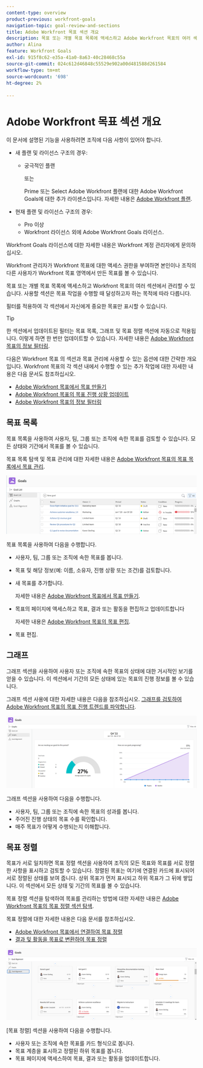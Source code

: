 ```yaml
---
content-type: overview
product-previous: workfront-goals
navigation-topic: goal-review-and-sections
title: Adobe Workfront 목표 섹션 개요
description: 목표 또는 개별 목표 목록에 액세스하고 Adobe Workfront 목표의 여러 섹션에서 관리할 수 있습니다. 사용할 섹션은 목표를 사용하여 작업할 때 달성하고자 하는 목적에 따라 다릅니다.
author: Alina
feature: Workfront Goals
exl-id: 915f8c62-e35a-41a0-8a63-40c28468c55a
source-git-commit: 024c612d46848c55529e902a00d481588d261584
workflow-type: tm+mt
source-wordcount: '698'
ht-degree: 2%

---
```


# Adobe Workfront 목표 섹션 개요

이 문서에 설명된 기능을 사용하려면 조직에 다음 사항이 있어야 합니다.

* 새 플랜 및 라이선스 구조의 경우:

   * 궁극적인 플랜

     또는

     Prime 또는 Select Adobe Workfront 플랜에 대한 Adobe Workfront Goals에 대한 추가 라이센스입니다. 자세한 내용은 [Adobe Workfront 플랜](https://www.workfront.com/plans).

* 현재 플랜 및 라이선스 구조의 경우:

   * Pro 이상
   * Workfront 라이선스 외에 Adobe Workfront Goals 라이선스.

Workfront Goals 라이선스에 대한 자세한 내용은 Workfront 계정 관리자에게 문의하십시오.

Workfront 관리자가 Workfront 목표에 대한 액세스 권한을 부여하면 본인이나 조직의 다른 사용자가 Workfront 목표 영역에서 만든 목표를 볼 수 있습니다.

목표 또는 개별 목표 목록에 액세스하고 Workfront 목표의 여러 섹션에서 관리할 수 있습니다. 사용할 섹션은 목표 작업을 수행할 때 달성하고자 하는 목적에 따라 다릅니다.

필터를 적용하여 각 섹션에서 자신에게 중요한 목표만 표시할 수 있습니다.

>[!TIP]
>
>한 섹션에서 업데이트된 필터는 목표 목록, 그래프 및 목표 정렬 섹션에 자동으로 적용됩니다. 이렇게 하면 한 번만 업데이트할 수 있습니다. 자세한 내용은 [Adobe Workfront 목표의 정보 필터링](../../workfront-goals/goal-management/filter-information-wf-goals.md).

다음은 Workfront 목표 의 섹션과 목표 관리에 사용할 수 있는 옵션에 대한 간략한 개요입니다. Workfront 목표의 각 섹션 내에서 수행할 수 있는 추가 작업에 대한 자세한 내용은 다음 문서도 참조하십시오.

* [Adobe Workfront 목표에서 목표 만들기](../../workfront-goals/goal-management/create-goals.md)
* [Adobe Workfront 목표의 목표 진행 상황 업데이트](../../workfront-goals/goal-review-and-workfront-goals-sections/check-in-goals.md)
* [Adobe Workfront 목표의 정보 필터링](../../workfront-goals/goal-management/filter-information-wf-goals.md)


## 목표 목록

목표 목록을 사용하여 사용자, 팀, 그룹 또는 조직에 속한 목표를 검토할 수 있습니다. 모든 상태와 기간에서 목표를 볼 수 있습니다.

목표 목록 탐색 및 목표 관리에 대한 자세한 내용은 [Adobe Workfront 목표의 목표 목록에서 목표 관리](../../workfront-goals/goal-review-and-workfront-goals-sections/manage-goals-in-goal-list.md).

![](assets/goal-list-unshimmed.png)

목표 목록을 사용하여 다음을 수행합니다.

* 사용자, 팀, 그룹 또는 조직에 속한 목표를 봅니다.
* 목표 및 해당 정보(예: 이름, 소유자, 진행 상황 또는 조건)를 검토합니다.
* 새 목표를 추가합니다.

  자세한 내용은 [Adobe Workfront 목표에서 목표 만들기](../../workfront-goals/goal-management/create-goals.md).

* 목표의 페이지에 액세스하고 목표, 결과 또는 활동을 편집하고 업데이트합니다

  자세한 내용은 [Adobe Workfront 목표의 목표 편집](../../workfront-goals/goal-management/edit-goals.md).

* 목표 편집.

## 그래프

그래프 섹션을 사용하여 사용자 또는 조직에 속한 목표의 상태에 대한 거시적인 보기를 얻을 수 있습니다. 이 섹션에서 기간의 모든 상태에 있는 목표의 진행 정보를 볼 수 있습니다.

그래프 섹션 사용에 대한 자세한 내용은 다음을 참조하십시오. [그래프를 검토하여 Adobe Workfront 목표의 목표 진행 트렌드를 파악합니다](../../workfront-goals/goal-review-and-workfront-goals-sections/review-goal-graphs.md).

![](assets/graphs-section-unshimmed.png)

그래프 섹션을 사용하여 다음을 수행합니다.

* 사용자, 팀, 그룹 또는 조직에 속한 목표의 성과를 봅니다.
* 주어진 진행 상태의 목표 수를 확인합니다.
* 매주 목표가 어떻게 수행되는지 이해합니다.

## 목표 정렬

목표가 서로 일치하면 목표 정렬 섹션을 사용하여 조직의 모든 목표와 목표를 서로 정렬한 사항을 표시하고 검토할 수 있습니다. 정렬된 목표는 여기에 연결된 카드에 표시되어 서로 정렬된 상태를 보여 줍니다. 상위 목표가 먼저 표시되고 하위 목표가 그 뒤에 쌓입니다. 이 섹션에서 모든 상태 및 기간의 목표를 볼 수 있습니다.

목표 정렬 섹션을 탐색하여 목표를 관리하는 방법에 대한 자세한 내용은 [Adobe Workfront 목표의 목표 정렬 섹션 탐색](../../workfront-goals/goal-alignment/navigate-goal-alignment-chart.md).

목표 정렬에 대한 자세한 내용은 다음 문서를 참조하십시오.

* [Adobe Workfront 목표에서 연결하여 목표 정렬](../../workfront-goals/goal-alignment/align-goals-by-connecting-them.md)
* [결과 및 활동을 목표로 변환하여 목표 정렬](../../workfront-goals/goal-alignment/align-goals-by-converting-results-activities.md)

![](assets/goal-alignment-section-unshimmed.png)

[목표 정렬] 섹션을 사용하여 다음을 수행합니다.

* 사용자 또는 조직에 속한 목표를 카드 형식으로 봅니다.
* 목표 계층을 표시하고 정렬된 하위 목표를 봅니다.
* 목표 페이지에 액세스하여 목표, 결과 또는 활동을 업데이트합니다.

<!--
## Pulse

<span class="preview"> The Pulse section has been removed from the Preview environment and will be removed from Workfront Goals with the 23.1 release. Use the Goal List area to review goals that you or your teams are responsible for.</span> 

You can use the Pulse section to review and request updates to goals that might influence the progress of your goals. These could be your own goals, or goals that belong to your teams, groups, or your organization. You can view goals in any status and from any time period in this section.

>[!TIP]
>
>Only goals that have been checked in on at least once display in the Pulse section.

For information about reviewing goals using the Pulse section, see [Review goals in the Adobe Workfront Goals Pulse section](../../workfront-goals/goal-review-and-workfront-goals-sections/review-goals-in-pulse.md).

![](assets/pulse-section-350x141.png)

Use the Pulse section to do the following:

* View goals that belong to your teams, groups, or organization. 
* Review goal progress and updates, including aligned goals, their results, and activities. 
* Make or ask for updates to a goal by adding a comment. 
* Access the Goal Details panel and edit and update the goal, its results, or activities.
* Add new goals. 
* Check in on goals.

  >[!TIP]
  >
  >Clicking Check in opens the Check-in section in the left panel.

## Check-in

<span class="preview"> The Check-in section has been removed from the Preview environment and will be removed from Workfront Goals with the 23.1 release. Use the Goal List area to review goals that you or your teams are responsible for.</span>

You must have access to Edit Goals in your access level before you can access the Check- in section. For information about granting access to Goals, see  [Grant access to Adobe Workfront Goals](../../administration-and-setup/add-users/configure-and-grant-access/grant-access-goals.md).

You can use the Check-in section to update active goals and any results and activities that you are the owner of. You can primarily view only goals in an Active status in this section. Children goals aligned to active parents also display in the Check-in section, regardless of their status.

>[!IMPORTANT]
>
>* A goal displays in the Check-in section only if it is assigned to you or if it has a result or activity that is assigned to you. 
>* If a goal assigned to you is the child goal of a parent that is not assigned to you and your goal (the child goal) is closed, inactive, or a draft, the parent goal does not display in your Check-in section. 
>

For information about managing goals in the Goal List, see [Manage goals in the Goal List of Adobe Workfront Goals](../../workfront-goals/goal-review-and-workfront-goals-sections/manage-goals-in-goal-list.md).

![](assets/check-in-section-350x143.png)

Use the Check-in section to do the following:

* Review goal progress and updates, including aligned goals, their results, and activities. 
* Update the progress on the results and activities that are assigned to you. For information about updating goals by checking in on them, see [Update goal progress in Adobe Workfront Goals](../../workfront-goals/goal-review-and-workfront-goals-sections/check-in-goals.md).

  >[!IMPORTANT]
  >
  >You can check in only on the results and activities assigned to you in the Check-in section, and not those that are assigned to other entities.

* Add a comment to a goal, then click Post to make or ask for updates to a goal. 
* Access the Goal Details panel and edit and update the goal, its results, or activities.
* Add new goals.
-->
